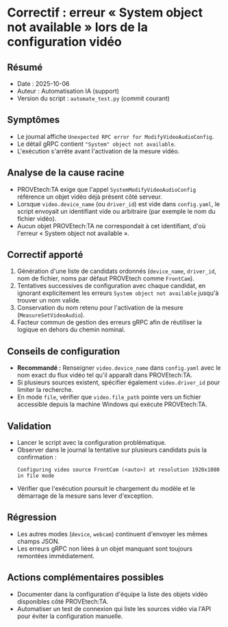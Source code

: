 # Correctif : erreur « System object not available » lors de la configuration vidéo

## Résumé
- Date : 2025-10-06
- Auteur : Automatisation IA (support)
- Version du script : `automate_test.py` (commit courant)

## Symptômes
- Le journal affiche `Unexpected RPC error for ModifyVideoAudioConfig`.
- Le détail gRPC contient `"System" object not available`.
- L'exécution s'arrête avant l'activation de la mesure vidéo.

## Analyse de la cause racine
- PROVEtech:TA exige que l'appel `SystemModifyVideoAudioConfig` référence un objet vidéo déjà présent côté serveur.
- Lorsque `video.device_name` (ou `driver_id`) est vide dans `config.yaml`, le script envoyait un identifiant vide ou arbitraire (par exemple le nom du fichier vidéo).
- Aucun objet PROVEtech:TA ne correspondait à cet identifiant, d'où l'erreur « System object not available ».

## Correctif apporté
1. Génération d'une liste de candidats ordonnés (`device_name`, `driver_id`, nom de fichier, noms par défaut PROVEtech comme `FrontCam`).
2. Tentatives successives de configuration avec chaque candidat, en ignorant explicitement les erreurs `System object not available` jusqu'à trouver un nom valide.
3. Conservation du nom retenu pour l'activation de la mesure (`MeasureSetVideoAudio`).
4. Facteur commun de gestion des erreurs gRPC afin de réutiliser la logique en dehors du chemin nominal.

## Conseils de configuration
- **Recommandé :** Renseigner `video.device_name` dans `config.yaml` avec le nom exact du flux vidéo tel qu'il apparaît dans PROVEtech:TA.
- Si plusieurs sources existent, spécifier également `video.driver_id` pour limiter la recherche.
- En mode `file`, vérifier que `video.file_path` pointe vers un fichier accessible depuis la machine Windows qui exécute PROVEtech:TA.

## Validation
- Lancer le script avec la configuration problématique.
- Observer dans le journal la tentative sur plusieurs candidats puis la confirmation :
  ```
  Configuring video source FrontCam (<auto>) at resolution 1920x1080 in file mode
  ```
- Vérifier que l'exécution poursuit le chargement du modèle et le démarrage de la mesure sans lever d'exception.

## Régression
- Les autres modes (`device`, `webcam`) continuent d'envoyer les mêmes champs JSON.
- Les erreurs gRPC non liées à un objet manquant sont toujours remontées immédiatement.

## Actions complémentaires possibles
- Documenter dans la configuration d'équipe la liste des objets vidéo disponibles côté PROVEtech:TA.
- Automatiser un test de connexion qui liste les sources vidéo via l'API pour éviter la configuration manuelle.
